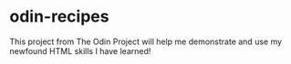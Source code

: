 # odin-recipes
This project from The Odin Project will help
me demonstrate and use my newfound HTML skills
I have learned!